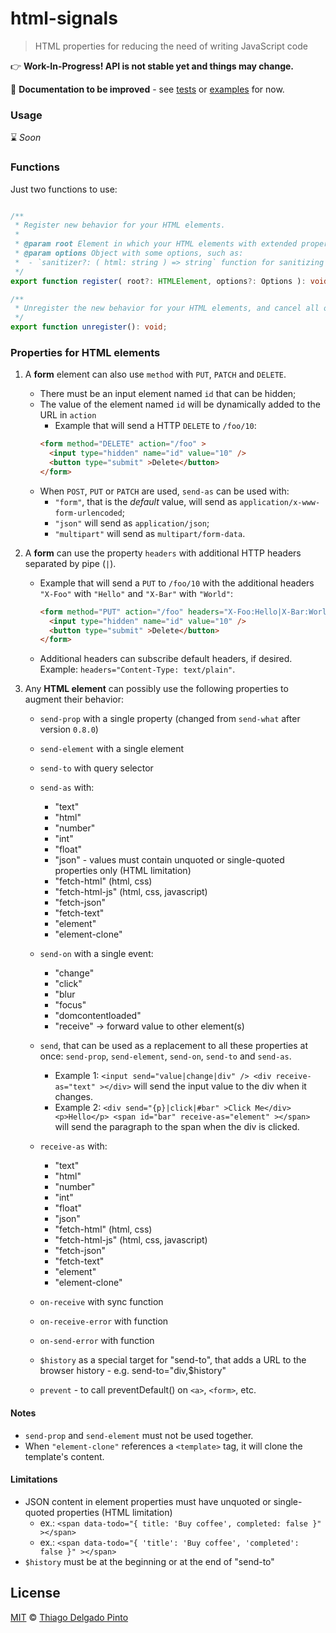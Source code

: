 # html-signals

> HTML properties for reducing the need of writing JavaScript code

👉 **Work-In-Progress! API is not stable yet and things may change.**

📝 **Documentation to be improved** - see [tests](/test/index.spec.ts) or [examples](/examples/) for now.

### Usage

⌛ *Soon*

### Functions

Just two functions to use:

```typescript

/**
 * Register new behavior for your HTML elements.
 *
 * @param root Element in which your HTML elements with extended properties will be declared. By default, it is `document.body`.
 * @param options Object with some options, such as:
 *  - `sanitizer?: ( html: string ) => string` function for sanitizing HTML values.
 */
export function register( root?: HTMLElement, options?: Options ): void;

/**
 * Unregister the new behavior for your HTML elements, and cancel all ongoing fetch events eventually started by them.
 */
export function unregister(): void;
```

### Properties for HTML elements

1. A **form** element can also use `method` with `PUT`, `PATCH` and `DELETE`.
    - There must be an input element named `id` that can be hidden;
    - The value of the element named `id` will be dynamically added to the URL in `action`
      - Example that will send a HTTP `DELETE` to `/foo/10`:
      ```html
      <form method="DELETE" action="/foo" >
        <input type="hidden" name="id" value="10" />
        <button type="submit" >Delete</button>
      </form>
      ```
    - When `POST`, `PUT` or `PATCH` are used, `send-as` can be used with:
      - `"form"`, that is the _default_ value, will send as `application/x-www-form-urlencoded`;
      - `"json"` will send as `application/json`;
      - `"multipart"` will send as `multipart/form-data`.


2. A **form** can use the property `headers` with additional HTTP headers separated by pipe (`|`).
    - Example that will send a `PUT` to `/foo/10` with the additional headers `"X-Foo"` with `"Hello"` and `"X-Bar"` with `"World"`:
      ```html
      <form method="PUT" action="/foo" headers="X-Foo:Hello|X-Bar:World" >
        <input type="hidden" name="id" value="10" />
        <button type="submit" >Delete</button>
      </form>
      ```
    - Additional headers can subscribe default headers, if desired. Example: `headers="Content-Type: text/plain"`.


3. Any **HTML element** can possibly use the following properties to augment their behavior:

    - `send-prop` with a single property (changed from `send-what` after version `0.8.0`)

    - `send-element` with a single element

    - `send-to` with query selector

    - `send-as` with:
      - "text"
      - "html"
      - "number"
      - "int"
      - "float"
      - "json" - values must contain unquoted or single-quoted properties only (HTML limitation)
      - "fetch-html" (html, css)
      - "fetch-html-js" (html, css, javascript)
      - "fetch-json"
      - "fetch-text"
      - "element"
      - "element-clone"

    - `send-on` with a single event:
      - "change"
      - "click"
      - "blur
      - "focus"
      - "domcontentloaded"
      - "receive" -> forward value to other element(s)

    - `send`, that can be used as a replacement to all these properties at once: `send-prop`, `send-element`, `send-on`, `send-to` and `send-as`.
      - Example 1: `<input send="value|change|div" /> <div receive-as="text" ></div>` will send the input value to the div when it changes.
      - Example 2: `<div send="{p}|click|#bar" >Click Me</div> <p>Hello</p> <span id="bar" receive-as="element" ></span>` will send the paragraph to the span when the div is clicked.

    - `receive-as` with:
      - "text"
      - "html"
      - "number"
      - "int"
      - "float"
      - "json"
      - "fetch-html" (html, css)
      - "fetch-html-js" (html, css, javascript)
      - "fetch-json"
      - "fetch-text"
      - "element"
      - "element-clone"

    - `on-receive` with sync function

    - `on-receive-error` with function

    - `on-send-error` with function

    - `$history` as a special target for "send-to", that adds a URL to the browser history - e.g. send-to="div,$history"

    - `prevent` - to call preventDefault() on `<a>`, `<form>`, etc.


#### Notes

- `send-prop` and `send-element` must not be used together.
- When `"element-clone"` references a `<template>` tag, it will clone the template's content.

#### Limitations

- JSON content in element properties must have unquoted or single-quoted properties (HTML limitation)
  - ex.: `<span data-todo="{ title: 'Buy coffee', completed: false }" ></span>`
  - ex.: `<span data-todo="{ 'title': 'Buy coffee', 'completed': false }" ></span>`
- `$history` must be at the beginning or at the end of "send-to"


## License

[MIT](/LICENSE) © [Thiago Delgado Pinto](https://github.com/thiagodp)
